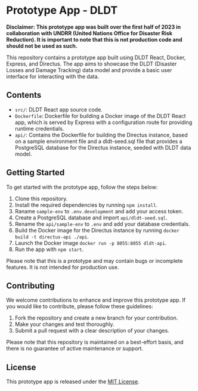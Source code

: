 # Prototype App - DLDT

**Disclaimer: This prototype app was built over the first half of 2023 in collaboration with UNDRR (United Nations Office for Disaster Risk Reduction). It is important to note that this is not production code and should not be used as such.**

This repository contains a prototype app built using DLDT React, Docker, Express, and Directus. The app aims to showcase the DLDT (Disaster Losses and Damage Tracking) data model and provide a basic user interface for interacting with the data.

## Contents

- `src/`: DLDT React app source code.
- `Dockerfile`: Dockerfile for building a Docker image of the DLDT React app, which is served by Express with a configuration route for providing runtime credentials.
- `api/`: Contains the Dockerfile for building the Directus instance, based on a sample environment file and a dldt-seed.sql file that provides a PostgreSQL database for the Directus instance, seeded with DLDT data model.

## Getting Started

To get started with the prototype app, follow the steps below:

1. Clone this repository.
2. Install the required dependencies by running `npm install`.
3. Raname `sample-env` to `.env.development` and add your access token.
4. Create a PostgreSQL database and import `api/dldt-seed.sql`.
4. Rename the `api/sample-env` to `.env` and add your database credentials.
3. Build the Docker image for the Directus instance by running `docker build -t directus-api ./api`.
4. Launch the Docker image `docker run -p 8055:8055 dldt-api`.
3. Run the app with `npm start`.

Please note that this is a prototype and may contain bugs or incomplete features. It is not intended for production use.

## Contributing

We welcome contributions to enhance and improve this prototype app. If you would like to contribute, please follow these guidelines:

1. Fork the repository and create a new branch for your contribution.
2. Make your changes and test thoroughly.
3. Submit a pull request with a clear description of your changes.

Please note that this repository is maintained on a best-effort basis, and there is no guarantee of active maintenance or support.

## License

This prototype app is released under the [MIT License](LICENSE).
